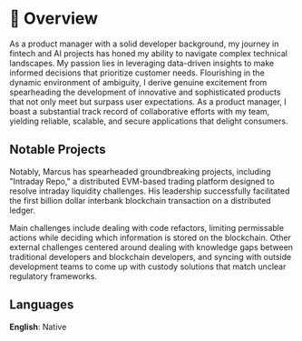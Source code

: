 # 📖 Overview

As a product manager with a solid developer background, my journey in fintech and AI projects has honed my ability to navigate complex technical landscapes. My passion lies in leveraging data-driven insights to make informed decisions that prioritize customer needs. Flourishing in the dynamic environment of ambiguity, I derive genuine excitement from spearheading the development of innovative and sophisticated products that not only meet but surpass user expectations. As a product manager, I boast a substantial track record of collaborative efforts with my team, yielding reliable, scalable, and secure applications that delight consumers.

## Notable Projects

Notably, Marcus has spearheaded groundbreaking projects, including "Intraday Repo," a distributed EVM-based trading platform designed to resolve intraday liquidity challenges. His leadership successfully facilitated the first billion dollar interbank blockchain transaction on a distributed ledger.

Main challenges include dealing with code refactors, limiting permissable actions while deciding which information is stored on the blockchain. Other external challenges centered around dealing with knowledge gaps between traditional developers and blockchain developers, and syncing with outside development teams to come up with custody solutions that match unclear regulatory frameworks.


## Languages
**English**: Native